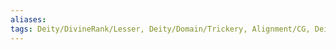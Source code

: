 ```yaml
---
aliases: 
tags: Deity/DivineRank/Lesser, Deity/Domain/Trickery, Alignment/CG, Deity/Pantheon/Draconic
---
```


